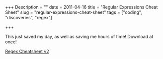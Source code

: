 +++
Description = ""
date = 2011-04-16
title = "Regular Expressions Cheat Sheet"
slug = "regular-expressions-cheat-sheet"
tags = ["coding", "discoveries", "regex"]

+++

This just saved my day, as well as saving me hours of time! Download at once!

[Regex Cheatsheet v2](http://www.cheatography.com/davechild/cheat-sheets/regular-expressions/pdf/)
<!--more-->